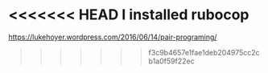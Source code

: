 <<<<<<< HEAD
I installed rubocop
=======
https://lukehoyer.wordpress.com/2016/06/14/pair-programing/
>>>>>>> f3c9b4657e1fae1deb204975cc2cb1a0f59f22ec
